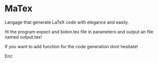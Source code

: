 # MaTex
Langage that generate LaTeX code with elegance and easily.

Hi the program expect and bidon.tex file in parameters and output an file named output.tex!

If you want to add function for the code generation dont hesitate!

Eric
